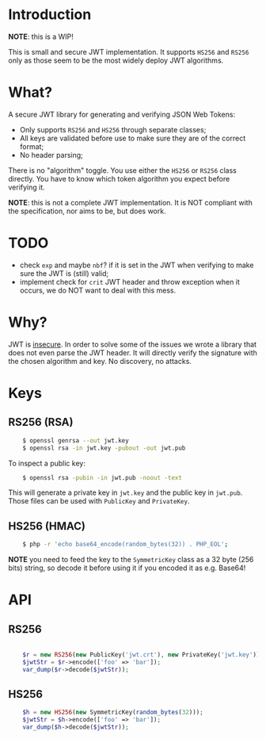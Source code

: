 # Introduction

**NOTE**: this is a WIP!

This is small and secure JWT implementation. It supports `HS256` and `RS256` 
only as those seem to be the most widely deploy JWT algorithms.

# What?

A secure JWT library for generating and verifying JSON Web Tokens:

* Only supports `RS256` and `HS256` through separate classes;
* All keys are validated before use to make sure they are of the correct 
  format;
* No header parsing;

There is no "algorithm" toggle. You use either the `HS256` or `RS256` class
directly. You have to know which token algorithm you expect before verifying 
it.

**NOTE**: this is not a complete JWT implementation. It is NOT compliant with
the specification, nor aims to be, but does work.

# TODO

* check `exp` and maybe `nbf`? if it is set in the JWT when verifying to make
  sure the JWT is (still) valid;
* implement check for `crit` JWT header and throw exception when it occurs, 
  we do NOT want to deal with this mess.

# Why?

JWT is [insecure](https://paragonie.com/blog/2017/03/jwt-json-web-tokens-is-bad-standard-that-everyone-should-avoid).
In order to solve some of the issues we wrote a library that does not even 
parse the JWT header. It will directly verify the signature with the chosen 
algorithm and key. No discovery, no attacks.

# Keys

## RS256 (RSA)

```bash
    $ openssl genrsa --out jwt.key
    $ openssl rsa -in jwt.key -pubout -out jwt.pub
```

To inspect a public key:

```bash
    $ openssl rsa -pubin -in jwt.pub -noout -text
```

This will generate a private key in `jwt.key` and the public key in `jwt.pub`.
Those files can be used with `PublicKey` and `PrivateKey`.

## HS256 (HMAC)

```bash
    $ php -r 'echo base64_encode(random_bytes(32)) . PHP_EOL';
```

**NOTE** you need to feed the key to the `SymmetricKey` class as a 32 byte 
(256 bits) string, so decode it before using it if you encoded it as e.g. 
Base64!

# API

## RS256

```php
    
    $r = new RS256(new PublicKey('jwt.crt'), new PrivateKey('jwt.key'));
    $jwtStr = $r->encode(['foo' => 'bar']);
    var_dump($r->decode($jwtStr));
```

## HS256

```php
    $h = new HS256(new SymmetricKey(random_bytes(32)));
    $jwtStr = $h->encode(['foo' => 'bar']);
    var_dump($h->decode($jwtStr));
```
